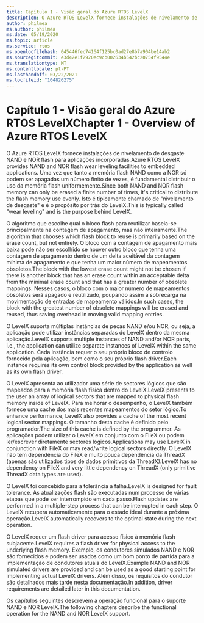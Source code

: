 ```yaml
---
title: Capítulo 1 - Visão geral do Azure RTOS LevelX
description: O Azure RTOS LevelX fornece instalações de nivelamento de desgaste NAND e NOR flash para aplicações incorporadas.
author: philmea
ms.author: philmea
ms.date: 05/19/2020
ms.topic: article
ms.service: rtos
ms.openlocfilehash: 045446fec74164f125bc0ad27e8b7a904be14ab2
ms.sourcegitcommit: e3d42e1f2920ec9cb002634b542bc20754f9544e
ms.translationtype: MT
ms.contentlocale: pt-PT
ms.lasthandoff: 03/22/2021
ms.locfileid: "104826275"
---
```

# <a name="chapter-1---overview-of-azure-rtos-levelx"></a><span data-ttu-id="bb818-103">Capítulo 1 - Visão geral do Azure RTOS LevelX</span><span class="sxs-lookup"><span data-stu-id="bb818-103">Chapter 1 - Overview of Azure RTOS LevelX</span></span>

<span data-ttu-id="bb818-104">O Azure RTOS LevelX fornece instalações de nivelamento de desgaste NAND e NOR flash para aplicações incorporadas.</span><span class="sxs-lookup"><span data-stu-id="bb818-104">Azure RTOS LevelX provides NAND and NOR flash wear leveling facilities to embedded applications.</span></span> <span data-ttu-id="bb818-105">Uma vez que tanto a memória flash NAND como a NOR só podem ser apagadas um número finito de vezes, é fundamental distribuir o uso da memória flash uniformemente.</span><span class="sxs-lookup"><span data-stu-id="bb818-105">Since both NAND and NOR flash memory can only be erased a finite number of times, it's critical to distribute the flash memory use evenly.</span></span> <span data-ttu-id="bb818-106">Isto é tipicamente chamado de "nivelamento de desgaste" e é o propósito por trás do LevelX.</span><span class="sxs-lookup"><span data-stu-id="bb818-106">This is typically called "wear leveling" and is the purpose behind LevelX.</span></span>

<span data-ttu-id="bb818-107">O algoritmo que escolhe qual o bloco flash para reutilizar baseia-se principalmente na contagem de apagamento, mas não inteiramente.</span><span class="sxs-lookup"><span data-stu-id="bb818-107">The algorithm that chooses which flash block to reuse is primarily based on the erase count, but not entirely.</span></span> <span data-ttu-id="bb818-108">O bloco com a contagem de apagamento mais baixa pode não ser escolhido se houver outro bloco que tenha uma contagem de apagamento dentro de um delta aceitável da contagem mínima de apagamento e que tenha um maior número de mapeamentos obsoletos.</span><span class="sxs-lookup"><span data-stu-id="bb818-108">The block with the lowest erase count might not be chosen if there is another block that has an erase count within an acceptable delta from the minimal erase count and that has a greater number of obsolete mappings.</span></span> <span data-ttu-id="bb818-109">Nesses casos, o bloco com o maior número de mapeamentos obsoletos será apagado e reutilizado, poupando assim a sobrecarga na movimentação de entradas de mapeamento válidos.</span><span class="sxs-lookup"><span data-stu-id="bb818-109">In such cases, the block with the greatest number of obsolete mappings will be erased and reused, thus saving overhead in moving valid mapping entries.</span></span>

<span data-ttu-id="bb818-110">O LevelX suporta múltiplas instâncias de peças NAND e/ou NOR, ou seja, a aplicação pode utilizar instâncias separadas do LevelX dentro da mesma aplicação.</span><span class="sxs-lookup"><span data-stu-id="bb818-110">LevelX supports multiple instances of NAND and/or NOR parts, i.e., the application can utilize separate instances of LevelX within the same application.</span></span> <span data-ttu-id="bb818-111">Cada instância requer o seu próprio bloco de controlo fornecido pela aplicação, bem como o seu próprio flash driver.</span><span class="sxs-lookup"><span data-stu-id="bb818-111">Each instance requires its own control block provided by the application as well as its own flash driver.</span></span>

<span data-ttu-id="bb818-112">O LevelX apresenta ao utilizador uma série de sectores lógicos que são mapeados para a memória flash física dentro do LevelX.</span><span class="sxs-lookup"><span data-stu-id="bb818-112">LevelX presents to the user an array of logical sectors that are mapped to physical flash memory inside of LevelX.</span></span> <span data-ttu-id="bb818-113">Para melhorar o desempenho, o LevelX também fornece uma cache dos mais recentes mapeamentos do setor lógico.</span><span class="sxs-lookup"><span data-stu-id="bb818-113">To enhance performance, LevelX also provides a cache of the most recent logical sector mappings.</span></span> <span data-ttu-id="bb818-114">O tamanho desta cache é definido pelo programador.</span><span class="sxs-lookup"><span data-stu-id="bb818-114">The size of this cache is defined by the programmer.</span></span> <span data-ttu-id="bb818-115">As aplicações podem utilizar o LevelX em conjunto com o FileX ou podem ler/escrever diretamente sectores lógicos.</span><span class="sxs-lookup"><span data-stu-id="bb818-115">Applications may use LevelX in conjunction with FileX or may read/write logical sectors directly.</span></span> <span data-ttu-id="bb818-116">O LevelX não tem dependência do FileX e muito pouca dependência da ThreadX (apenas são utilizados tipos de dados primitivos da ThreadX).</span><span class="sxs-lookup"><span data-stu-id="bb818-116">LevelX has no dependency on FileX and very little dependency on ThreadX (only primitive ThreadX data types are used).</span></span>

<span data-ttu-id="bb818-117">O LevelX foi concebido para a tolerância à falha.</span><span class="sxs-lookup"><span data-stu-id="bb818-117">LevelX is designed for fault tolerance.</span></span> <span data-ttu-id="bb818-118">As atualizações flash são executadas num processo de várias etapas que pode ser interrompido em cada passo.</span><span class="sxs-lookup"><span data-stu-id="bb818-118">Flash updates are performed in a multiple-step process that can be interrupted in each step.</span></span> <span data-ttu-id="bb818-119">O LevelX recupera automaticamente para o estado ideal durante a próxima operação.</span><span class="sxs-lookup"><span data-stu-id="bb818-119">LevelX automatically recovers to the optimal state during the next operation.</span></span>

<span data-ttu-id="bb818-120">O LevelX requer um flash driver para acesso físico à memória flash subjacente.</span><span class="sxs-lookup"><span data-stu-id="bb818-120">LevelX requires a flash driver for physical access to the underlying flash memory.</span></span> <span data-ttu-id="bb818-121">Exemplo, os condutores simulados NAND e NOR são fornecidos e podem ser usados como um bom ponto de partida para a implementação de condutores atuais do LevelX.</span><span class="sxs-lookup"><span data-stu-id="bb818-121">Example NAND and NOR simulated drivers are provided and can be used as a good starting point for implementing actual LevelX drivers.</span></span> <span data-ttu-id="bb818-122">Além disso, os requisitos do condutor são detalhados mais tarde nesta documentação.</span><span class="sxs-lookup"><span data-stu-id="bb818-122">In addition, driver requirements are detailed later in this documentation.</span></span>

<span data-ttu-id="bb818-123">Os capítulos seguintes descrevem a operação funcional para o suporte NAND e NOR LevelX.</span><span class="sxs-lookup"><span data-stu-id="bb818-123">The following chapters describe the functional operation for the NAND and NOR LevelX support.</span></span>
